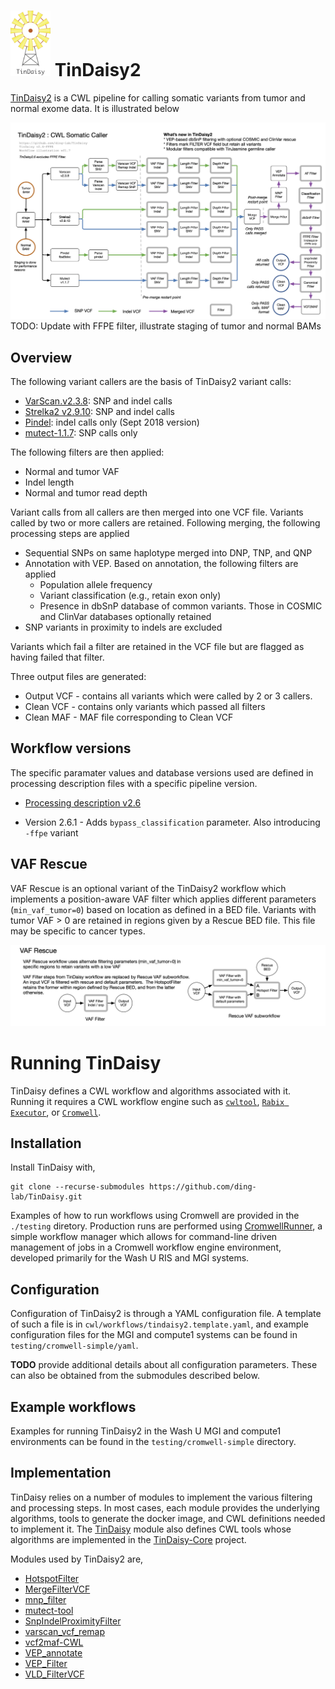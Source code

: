 # <img src="docs/TinDaisy.v1.2.png" width="64"/> TinDaisy2

[TinDaisy2](https://github.com/ding-lab/TinDaisy) is a CWL pipeline for calling
somatic variants from tumor and normal exome data.  It is illustrated below

![TinDaisy Workflow illustration](docs/TinDaisy2.workflow.v1.7.png)
TODO: Update with FFPE filter, illustrate staging of tumor and normal BAMs

## Overview

The following variant callers are the basis of TinDaisy2 variant calls:
* [VarScan.v2.3.8](http://varscan.sourceforge.net/): SNP and indel calls
* [Strelka2 v2.9.10](https://github.com/Illumina/strelka.git): SNP and indel calls
* [Pindel](https://github.com/ding-lab/pindel.git): indel calls only (Sept 2018 version)
* [mutect-1.1.7](https://github.com/broadinstitute/mutect): SNP calls only

The following filters are then applied:
* Normal and tumor VAF
* Indel length
* Normal and tumor read depth

Variant calls from all callers are then merged into one VCF file.  Variants called by
two or more callers are retained.  Following merging, the following processing steps
are applied
* Sequential SNPs on same haplotype merged into DNP, TNP, and QNP 
* Annotation with VEP.  Based on annotation, the following filters are applied
    * Population allele frequency 
    * Variant classification (e.g., retain exon only)
    * Presence in dbSnP database of common variants. Those in COSMIC and ClinVar
      databases optionally retained
* SNP variants in proximity to indels are excluded

Variants which fail a filter are retained in the VCF file but are flagged as having
failed that filter.

Three output files are generated:
* Output VCF - contains all variants which were called by 2 or 3 callers.
* Clean VCF - contains only variants which passed all filters
* Clean MAF - MAF file corresponding to Clean VCF

## Workflow versions

The specific paramater values and database versions used are defined in processing
description files with a specific pipeline version.
* [Processing description v2.6](docs/processing_description.v2.6.md)

* Version 2.6.1 - Adds `bypass_classification` parameter.  Also introducing `-ffpe` variant


## VAF Rescue

VAF Rescue is an optional variant of the TinDaisy2 workflow which implements a position-aware VAF filter which applies different
parameters (`min_vaf_tumor=0`) based on location as defined in a
BED file.  Variants with tumor VAF > 0 are retained in regions
given by a Rescue BED file.  This file may be specific to cancer types.

![TinDaisy VAF Rescue schematic](docs/TinDaisy2.VAFRescue.v1.3.png)

# Running TinDaisy

TinDaisy defines a CWL workflow and algorithms associated with it.  Running it
requires a CWL workflow engine such as [`cwltool`](https://github.com/common-workflow-language/cwltool), 
[`Rabix Executor`](http://docs.rabix.io/rabix-executor-home), or [`Cromwell`](https://cromwell.readthedocs.io/en/stable/).

## Installation

Install TinDaisy with,
```
git clone --recurse-submodules https://github.com/ding-lab/TinDaisy.git
```

Examples of how to run workflows using Cromwell are provided in the
`./testing` diretory.  Production runs are performed using 
[CromwellRunner](https://github.com/ding-lab/CromwellRunner.git),
a simple workflow manager which allows for command-line driven management of jobs in
a Cromwell workflow engine environment, developed primarily for the Wash U RIS and MGI systems.

## Configuration

Configuration of TinDaisy2 is through a YAML configuration file.  A template of such
a file is in `cwl/workflows/tindaisy2.template.yaml`, and example configuration
files for the MGI and compute1 systems can be found in `testing/cromwell-simple/yaml`.

**TODO** provide additional details about all configuration parameters.  These can also be obtained
from the submodules described below.

## Example workflows

Examples for running TinDaisy2 in the Wash U MGI and compute1 environments can be found in
the `testing/cromwell-simple` directory.

## Implementation

TinDaisy relies on a number of modules to implement the various filtering and
processing steps.  In most cases, each module provides the underlying
algorithms, tools to generate the docker image, and CWL definitions needed to
implement it.  The [TinDaisy](/Users/mwyczalk/Projects/TinDaisy/TinDaisy)
module also defines CWL tools whose algorithms are implemented in the
[TinDaisy-Core](https://github.com/ding-lab/TinDaisy-Core) project.

Modules used by TinDaisy2 are,
* [HotspotFilter](https://github.com/ding-lab/HotspotFilter.git)
* [MergeFilterVCF](https://github.com/ding-lab/MergeFilterVCF.git)
* [mnp_filter](https://github.com/ding-lab/mnp_filter)
* [mutect-tool](https://github.com/mwyczalkowski/mutect-tool)
* [SnpIndelProximityFilter](https://github.com/ding-lab/SnpIndelProximityFilter)
* [varscan_vcf_remap](https://github.com/ding-lab/varscan_vcf_remap)
* [vcf2maf-CWL](https://github.com/ding-lab/vcf2maf-CWL.git)
* [VEP_annotate](https://github.com/ding-lab/VEP_annotate.git)
* [VEP_Filter](https://github.com/ding-lab/VEP_Filter.git)
* [VLD_FilterVCF](https://github.com/ding-lab/VLD_FilterVCF.git)

